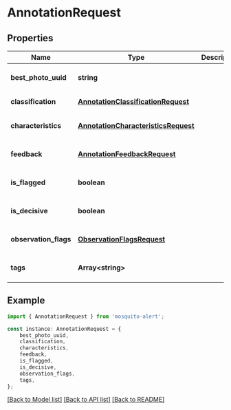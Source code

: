 # AnnotationRequest


## Properties

Name | Type | Description | Notes
------------ | ------------- | ------------- | -------------
**best_photo_uuid** | **string** |  | [optional] [default to undefined]
**classification** | [**AnnotationClassificationRequest**](AnnotationClassificationRequest.md) |  | [default to undefined]
**characteristics** | [**AnnotationCharacteristicsRequest**](AnnotationCharacteristicsRequest.md) |  | [optional] [default to undefined]
**feedback** | [**AnnotationFeedbackRequest**](AnnotationFeedbackRequest.md) |  | [optional] [default to undefined]
**is_flagged** | **boolean** |  | [optional] [default to false]
**is_decisive** | **boolean** |  | [optional] [default to false]
**observation_flags** | [**ObservationFlagsRequest**](ObservationFlagsRequest.md) |  | [optional] [default to undefined]
**tags** | **Array&lt;string&gt;** |  | [optional] [default to undefined]

## Example

```typescript
import { AnnotationRequest } from 'mosquito-alert';

const instance: AnnotationRequest = {
    best_photo_uuid,
    classification,
    characteristics,
    feedback,
    is_flagged,
    is_decisive,
    observation_flags,
    tags,
};
```

[[Back to Model list]](../README.md#documentation-for-models) [[Back to API list]](../README.md#documentation-for-api-endpoints) [[Back to README]](../README.md)

